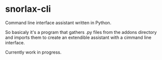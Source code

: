 # snorlax-cli
Command line interface assistant written in Python.

So basicaly it's a program that gathers .py files from the addons directory and imports them to create an extendible assistant with a cimmand line interface.

Currently work in progress.
